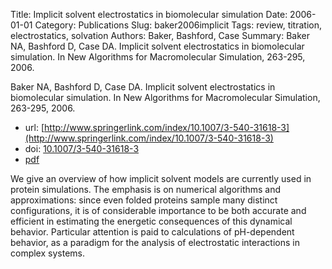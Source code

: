Title: Implicit solvent electrostatics in biomolecular simulation
Date: 2006-01-01
Category: Publications
Slug: baker2006implicit
Tags: review, titration, electrostatics, solvation
Authors: Baker, Bashford, Case
Summary: Baker NA, Bashford D, Case DA. Implicit solvent electrostatics in biomolecular simulation. In New Algorithms for Macromolecular Simulation, 263-295, 2006.

Baker NA, Bashford D, Case DA. Implicit solvent electrostatics in biomolecular simulation. In New Algorithms for Macromolecular Simulation, 263-295, 2006.

* url: [http://www.springerlink.com/index/10.1007/3-540-31618-3](http://www.springerlink.com/index/10.1007/3-540-31618-3)
* doi: [10.1007/3-540-31618-3](http://dx.doi.org/10.1007/3-540-31618-3)
* [pdf](http://sobolevnrm.github.io/papers/baker2006implicit.pdf)

We give an overview of how implicit solvent models are currently used in protein simulations. The emphasis is on numerical algorithms and approximations: since even folded proteins sample many distinct configurations, it is of considerable importance to be both accurate and efficient in estimating the energetic consequences of this dynamical behavior. Particular attention is paid to calculations of pH-dependent behavior, as a paradigm for the analysis of electrostatic interactions in complex systems.
